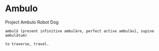 # Ambulo
Project Ambulo Robot Dog

```
ambulō (present infinitive ambulāre, perfect active ambulāvī, supine ambulātum)

to traverse, travel.
```
